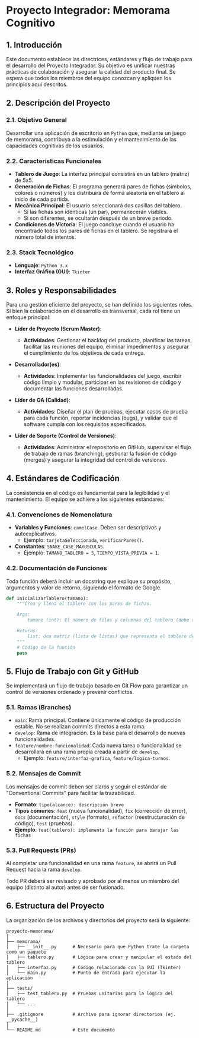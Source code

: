 # Proyecto Integrador: Memorama Cognitivo

## 1. Introducción

Este documento establece las directrices, estándares y flujo de trabajo para el desarrollo del Proyecto Integrador. Su objetivo es unificar nuestras prácticas de colaboración y asegurar la calidad del producto final. Se espera que todos los miembros del equipo conozcan y apliquen los principios aquí descritos.

## 2. Descripción del Proyecto

### 2.1. Objetivo General

Desarrollar una aplicación de escritorio en `Python` que, mediante un juego de memorama, contribuya a la estimulación y el mantenimiento de las capacidades cognitivas de los usuarios.

### 2.2. Características Funcionales

- **Tablero de Juego**: La interfaz principal consistirá en un tablero (matriz) de 5x5.
- **Generación de Fichas**: El programa generará pares de fichas (símbolos, colores o números) y los distribuirá de forma aleatoria en el tablero al inicio de cada partida.
- **Mecánica Principal**: El usuario seleccionará dos casillas del tablero.
    - Si las fichas son idénticas (un par), permanecerán visibles.
    - Si son diferentes, se ocultarán después de un breve periodo.
- **Condiciones de Victoria**: El juego concluye cuando el usuario ha encontrado todos los pares de fichas en el tablero. Se registrará el número total de intentos.

### 2.3. Stack Tecnológico

- **Lenguaje**: `Python 3.x`
- **Interfaz Gráfica (GUI)**: `Tkinter`

## 3. Roles y Responsabilidades

Para una gestión eficiente del proyecto, se han definido los siguientes roles. Si bien la colaboración en el desarrollo es transversal, cada rol tiene un enfoque principal:

- **Líder de Proyecto (Scrum Master)**:
    - **Actividades**: Gestionar el backlog del producto, planificar las tareas, facilitar las reuniones del equipo, eliminar impedimentos y asegurar el cumplimiento de los objetivos de cada entrega.

- **Desarrollador(es)**:
    - **Actividades**: Implementar las funcionalidades del juego, escribir código limpio y modular, participar en las revisiones de código y documentar las funciones desarrolladas.

- **Líder de QA (Calidad)**:
    - **Actividades**: Diseñar el plan de pruebas, ejecutar casos de prueba para cada función, reportar incidencias (bugs), y validar que el software cumpla con los requisitos especificados.

- **Líder de Soporte (Control de Versiones)**:
    - **Actividades**: Administrar el repositorio en GitHub, supervisar el flujo de trabajo de ramas (branching), gestionar la fusión de código (merges) y asegurar la integridad del control de versiones.

## 4. Estándares de Codificación

La consistencia en el código es fundamental para la legibilidad y el mantenimiento. El equipo se adhiere a los siguientes estándares:

### 4.1. Convenciones de Nomenclatura

- **Variables y Funciones**: `camelCase`. Deben ser descriptivos y autoexplicativos.
    - Ejemplo: `tarjetaSeleccionada`, `verificarPares()`.
- **Constantes**: `SNAKE_CASE_MAYUSCULAS`.
    - Ejemplo: `TAMANO_TABLERO = 5`, `TIEMPO_VISTA_PREVIA = 1`.

### 4.2. Documentación de Funciones

Toda función deberá incluir un docstring que explique su propósito, argumentos y valor de retorno, siguiendo el formato de Google.

```python
def inicializarTablero(tamano):
    """Crea y llena el tablero con los pares de fichas.

    Args:
        tamano (int): El número de filas y columnas del tablero (debe ser impar).

    Returns:
        list: Una matriz (lista de listas) que representa el tablero de juego.
    """
    # Código de la función
    pass
```

## 5. Flujo de Trabajo con Git y GitHub

Se implementará un flujo de trabajo basado en Git Flow para garantizar un control de versiones ordenado y prevenir conflictos.

### 5.1. Ramas (Branches)

- `main`: Rama principal. Contiene únicamente el código de producción estable. No se realizan commits directos a esta rama.
- `develop`: Rama de integración. Es la base para el desarrollo de nuevas funcionalidades.
- `feature/nombre-funcionalidad`: Cada nueva tarea o funcionalidad se desarrollará en una rama propia creada a partir de `develop`.
    - Ejemplo: `feature/interfaz-grafica`, `feature/logica-turnos`.

### 5.2. Mensajes de Commit

Los mensajes de commit deben ser claros y seguir el estándar de "Conventional Commits" para facilitar la trazabilidad.

- **Formato**: `tipo(alcance): descripción breve`
- **Tipos comunes**: `feat` (nueva funcionalidad), `fix` (corrección de error), `docs` (documentación), `style` (formato), `refactor` (reestructuración de código), `test` (pruebas).
- **Ejemplo**: `feat(tablero): implementa la función para barajar las fichas`

### 5.3. Pull Requests (PRs)

Al completar una funcionalidad en una rama `feature`, se abrirá un Pull Request hacia la rama `develop`.

Todo PR deberá ser revisado y aprobado por al menos un miembro del equipo (distinto al autor) antes de ser fusionado.

## 6. Estructura del Proyecto

La organización de los archivos y directorios del proyecto será la siguiente:

```
proyecto-memorama/
│
├── memorama/
│   ├── __init__.py      # Necesario para que Python trate la carpeta como un paquete
│   ├── tablero.py       # Lógica para crear y manipular el estado del tablero
│   ├── interfaz.py      # Código relacionado con la GUI (Tkinter)
│   └── main.py          # Punto de entrada para ejecutar la aplicación
│
├── tests/
│   ├── test_tablero.py  # Pruebas unitarias para la lógica del tablero
│   └── ...
│
├── .gitignore           # Archivo para ignorar directorios (ej. __pycache__)
│
└── README.md            # Este documento
```